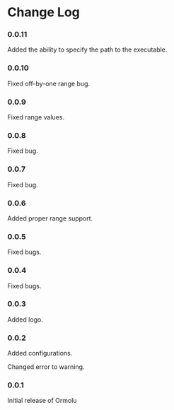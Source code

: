 # Change Log


### 0.0.11

Added the ability to specify the path to the executable.

### 0.0.10

Fixed off-by-one range bug.

### 0.0.9

Fixed range values.

### 0.0.8

Fixed bug.

### 0.0.7

Fixed bug.

### 0.0.6

Added proper range support.

### 0.0.5

Fixed bugs.

### 0.0.4

Fixed bugs.

### 0.0.3

Added logo.

### 0.0.2

Added configurations.

Changed error to warning.

### 0.0.1

Initial release of Ormolu
